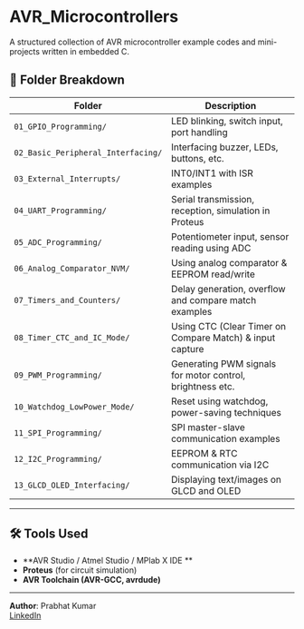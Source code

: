 # AVR_Microcontrollers

A structured collection of AVR microcontroller example codes and mini-projects written in embedded C.

## 📂 Folder Breakdown

| Folder                         | Description |
|-------------------------------|-------------|
| `01_GPIO_Programming/`        | LED blinking, switch input, port handling |
| `02_Basic_Peripheral_Interfacing/` | Interfacing buzzer, LEDs, buttons, etc. |
| `03_External_Interrupts/`     | INT0/INT1 with ISR examples |
| `04_UART_Programming/`        | Serial transmission, reception, simulation in Proteus |
| `05_ADC_Programming/`         | Potentiometer input, sensor reading using ADC |
| `06_Analog_Comparator_NVM/`   | Using analog comparator & EEPROM read/write |
| `07_Timers_and_Counters/`     | Delay generation, overflow and compare match examples |
| `08_Timer_CTC_and_IC_Mode/`   | Using CTC (Clear Timer on Compare Match) & input capture |
| `09_PWM_Programming/`         | Generating PWM signals for motor control, brightness etc. |
| `10_Watchdog_LowPower_Mode/`  | Reset using watchdog, power-saving techniques |
| `11_SPI_Programming/`         | SPI master-slave communication examples |
| `12_I2C_Programming/`         | EEPROM & RTC communication via I2C |
| `13_GLCD_OLED_Interfacing/`   | Displaying text/images on GLCD and OLED |

---

## 🛠️ Tools Used

- **AVR Studio / Atmel Studio / MPlab X IDE **
- **Proteus** (for circuit simulation)
- **AVR Toolchain (AVR-GCC, avrdude)**

---

**Author**: Prabhat Kumar  
[LinkedIn](https://www.linkedin.com/in/prabhat-kumar-792956357)

